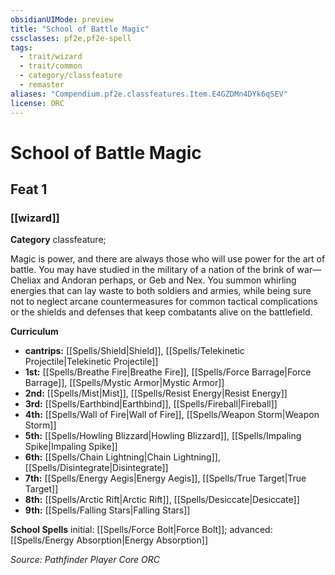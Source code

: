 ```yaml
---
obsidianUIMode: preview
title: "School of Battle Magic"
cssclasses: pf2e,pf2e-spell
tags:
  - trait/wizard
  - trait/common
  - category/classfeature
  - remaster
aliases: "Compendium.pf2e.classfeatures.Item.E4GZDMn4DYk6qSEV"
license: ORC
---
```

# School of Battle Magic
## Feat 1
### [[wizard]]

**Category** classfeature; 




Magic is power, and there are always those who will use power for the art of battle. You may have studied in the military of a nation of the brink of war—Cheliax and Andoran perhaps, or Geb and Nex. You summon whirling energies that can lay waste to both soldiers and armies, while being sure not to neglect arcane countermeasures for common tactical complications or the shields and defenses that keep combatants alive on the battlefield.

**Curriculum**

*   **cantrips:** [[Spells/Shield|Shield]], [[Spells/Telekinetic Projectile|Telekinetic Projectile]]
*   **1st:** [[Spells/Breathe Fire|Breathe Fire]], [[Spells/Force Barrage|Force Barrage]], [[Spells/Mystic Armor|Mystic Armor]]
*   **2nd:** [[Spells/Mist|Mist]], [[Spells/Resist Energy|Resist Energy]]
*   **3rd:** [[Spells/Earthbind|Earthbind]], [[Spells/Fireball|Fireball]]
*   **4th:** [[Spells/Wall of Fire|Wall of Fire]], [[Spells/Weapon Storm|Weapon Storm]]
*   **5th:** [[Spells/Howling Blizzard|Howling Blizzard]], [[Spells/Impaling Spike|Impaling Spike]]
*   **6th:** [[Spells/Chain Lightning|Chain Lightning]], [[Spells/Disintegrate|Disintegrate]]
*   **7th:** [[Spells/Energy Aegis|Energy Aegis]], [[Spells/True Target|True Target]]
*   **8th:** [[Spells/Arctic Rift|Arctic Rift]], [[Spells/Desiccate|Desiccate]]
*   **9th:** [[Spells/Falling Stars|Falling Stars]]

**School Spells** initial: [[Spells/Force Bolt|Force Bolt]]; advanced: [[Spells/Energy Absorption|Energy Absorption]]

*Source: Pathfinder Player Core*
*ORC*